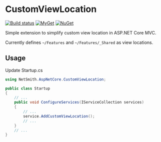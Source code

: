 # CustomViewLocation

 [![Build status](https://ci.appveyor.com/api/projects/status/a3i0semdfaq85my2?svg=true)](https://ci.appveyor.com/project/thisispaulsmith/customviewlocation) [![MyGet](https://img.shields.io/myget/thisispaulsmith/v/CustomViewLocation.svg?label=myget)](https://www.myget.org/feed/thisispaulsmith/package/nuget/CustomViewLocation) [![NuGet](https://img.shields.io/nuget/v/CustomViewLocation.svg)](https://www.nuget.org/packages/CustomViewLocation)

Simple extension to simplify custom view location in ASP.NET Core MVC.

Currently defines `~/Features` and `~/Features/_Shared` as view locations.

## Usage

Update Startup.cs

```csharp
using NetSmith.AspNetCore.CustomViewLocation;

public class Startup
{
    // ...
    public void ConfigureServices(IServiceCollection services)
    {
        // ...
        service.AddCustomViewLocation();
        // ...
    } 
    // ...
}
```